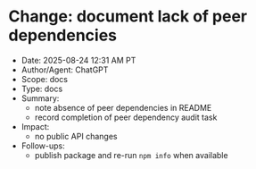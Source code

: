 # Change: document lack of peer dependencies

- Date: 2025-08-24 12:31 AM PT
- Author/Agent: ChatGPT
- Scope: docs
- Type: docs
- Summary:
  - note absence of peer dependencies in README
  - record completion of peer dependency audit task
- Impact:
  - no public API changes
- Follow-ups:
  - publish package and re-run `npm info` when available
